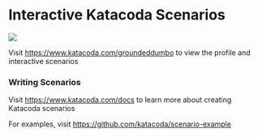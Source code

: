 # Interactive Katacoda Scenarios

[![](http://shields.katacoda.com/katacoda/groundeddumbo/count.svg)](https://www.katacoda.com/groundeddumbo "Get your profile on Katacoda.com")

Visit https://www.katacoda.com/groundeddumbo to view the profile and interactive scenarios

### Writing Scenarios
Visit https://www.katacoda.com/docs to learn more about creating Katacoda scenarios

For examples, visit https://github.com/katacoda/scenario-example
